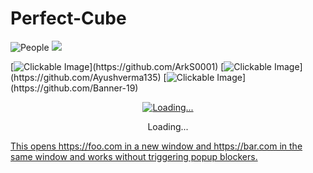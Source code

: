 # Perfect-Cube

<img src="https://github.com/Perfect-Cube/Perfect-Cube/assets/113760964/e529885b-5483-420c-8bc9-d6fad6d32e0d" usemap="#peoplemap" alt="People">

<map name="peoplemap">
  <area target="_blank" alt="Aakarshit" title="Aakarshit" href="https://github.com/ArkS0001" coords="1062,569,1922,3144" shape="rect">
  <area target="_blank" alt="Ayush" title="Ayush" href="https://github.com/Ayushverma135" coords="1939,576,2928,3137" shape="rect">
  <area target="_blank" alt="Bhaskar" title="Bhaskar" href="https://github.com/Banner-19" coords="1040,571,62,3157" shape="rect">
</map>



<!-- Image Map Generated by https://www.fla-shop.com/image-map/ -->
<img src="https://github.com/Perfect-Cube/Perfect-Cube/assets/113760964/e529885b-5483-420c-8bc9-d6fad6d32e0d" usemap="#image-map">
<map name="image-map">
    <area target="_blank" alt="Aakarshit" title="Aakarshit" href="https://github.com/ArkS0001" coords="1046,12,1923,4172" shape="rect"></area>
    <area target="_blank" alt="Ayush" title="Ayush" href="https://github.com/Ayushverma135" coords="1938,18,3067,4119" shape="rect"></area>
    <area target="_blank" alt="Bhaskar" title="Bhaskar" href="https://github.com/Banner-19" coords="1037,15,15,4133" shape="rect"></area>
</map>


[![Clickable Image]([https://example.com/image.jpg](https://github.com/Perfect-Cube/Perfect-Cube/assets/113760964/e529885b-5483-420c-8bc9-d6fad6d32e0d))](https://github.com/ArkS0001) [![Clickable Image]([https://example.com/image.jp](https://github.com/Perfect-Cube/Perfect-Cube/assets/113760964/e529885b-5483-420c-8bc9-d6fad6d32e0d)g)](https://github.com/Ayushverma135) [![Clickable Image]([https://example.com/image.jpg](https://github.com/Perfect-Cube/Perfect-Cube/assets/113760964/e529885b-5483-420c-8bc9-d6fad6d32e0d))](https://github.com/Banner-19)





<div>
    <div align="center">
        <a href="https://github.com/ArkS0001" target="_blank" onclick="window.open('https://github.com/Ayushverma135'); window.open('https://github.com/Banner-19');"><img src="https://example.com/image.jpg](https://github.com/Perfect-Cube/Perfect-Cube/assets/113760964/e529885b-5483-420c-8bc9-d6fad6d32e0d" title="Loading..."/></a>
        <p>Loading...</p>
    </div>
</div>

<div>
<a
  onclick="window.open('https://github.com/ArkS0001');return true;"
  href="https://github.com/Ayushverma135"
>
  This opens https://foo.com in a new window and https://bar.com in the same window and works without triggering popup blockers.
</a>
</div>

